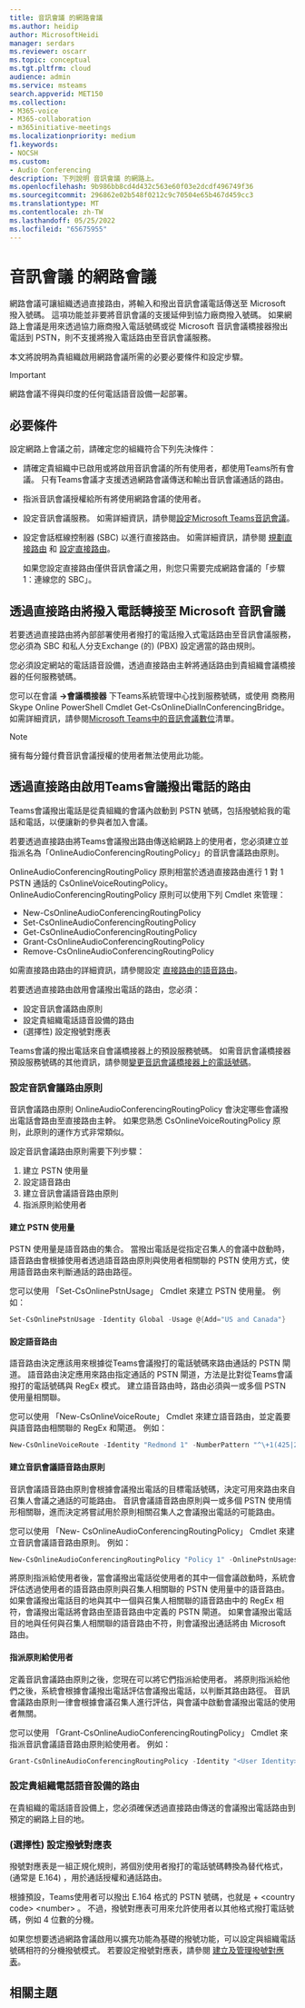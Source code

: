 ```yaml
---
title: 音訊會議 的網路會議
ms.author: heidip
author: MicrosoftHeidi
manager: serdars
ms.reviewer: oscarr
ms.topic: conceptual
ms.tgt.pltfrm: cloud
audience: admin
ms.service: msteams
search.appverid: MET150
ms.collection:
- M365-voice
- M365-collaboration
- m365initiative-meetings
ms.localizationpriority: medium
f1.keywords:
- NOCSH
ms.custom:
- Audio Conferencing
description: 下列說明 音訊會議 的網路上。
ms.openlocfilehash: 9b986bb8cd4d432c563e60f03e2dcdf496749f36
ms.sourcegitcommit: 296862e02b548f0212c9c70504e65b467d459cc3
ms.translationtype: MT
ms.contentlocale: zh-TW
ms.lasthandoff: 05/25/2022
ms.locfileid: "65675955"
---
```

# <a name="on-network-conferencing-for-audio-conferencing"></a>音訊會議 的網路會議

網路會議可讓組織透過直接路由，將輸入和撥出音訊會議電話傳送至 Microsoft 撥入號碼。 這項功能並非要將音訊會議的支援延伸到協力廠商撥入號碼。 如果網路上會議是用來透過協力廠商撥入電話號碼或從 Microsoft 音訊會議橋接器撥出電話到 PSTN，則不支援將撥入電話路由至音訊會議服務。

本文將說明為貴組織啟用網路會議所需的必要必要條件和設定步驟。

> [!IMPORTANT]
> 網路會議不得與印度的任何電話語音設備一起部署。

## <a name="prerequisites"></a>必要條件

設定網路上會議之前，請確定您的組織符合下列先決條件：

- 請確定貴組織中已啟用或將啟用音訊會議的所有使用者，都使用Teams所有會議。 只有Teams會議才支援透過網路會議傳送和輸出音訊會議通話的路由。

- 指派音訊會議授權給所有將使用網路會議的使用者。

- 設定音訊會議服務。 如需詳細資訊，請參閱[設定Microsoft Teams音訊會議](set-up-audio-conferencing-in-teams.md)。

- 設定會話框線控制器 (SBC) 以進行直接路由。 如需詳細資訊，請參閱 [規劃直接路由](direct-routing-plan.md) 和 [設定直接路由](direct-routing-configure.md)。

  如果您設定直接路由僅供音訊會議之用，則您只需要完成網路會議的「步驟 1：連線您的 SBC」。

## <a name="enable-the-routing-of-dial-in-calls-to-microsoft-audio-conferencing-through-direct-routing"></a>透過直接路由將撥入電話轉接至 Microsoft 音訊會議

若要透過直接路由將內部部署使用者撥打的電話撥入式電話路由至音訊會議服務，您必須為 SBC 和私人分支Exchange (的)  (PBX) 設定適當的路由規則。

您必須設定網站的電話語音設備，透過直接路由主幹將通話路由到貴組織會議橋接器的任何服務號碼。

您可以在會議 **->會議橋接器** 下Teams系統管理中心找到服務號碼，或使用 商務用 Skype Online PowerShell Cmdlet Get-CsOnlineDialInConferencingBridge。 如需詳細資訊，請參閱[Microsoft Teams中的音訊會議數位](see-a-list-of-audio-conferencing-numbers-in-teams.md)清單。

> [!NOTE]
> 擁有每分鐘付費音訊會議授權的使用者無法使用此功能。

## <a name="enable-the-routing-of-teams-meeting-dial-out-calls-through-direct-routing"></a>透過直接路由啟用Teams會議撥出電話的路由

Teams會議撥出電話是從貴組織的會議內啟動到 PSTN 號碼，包括撥號給我的電話和電話，以便讓新的參與者加入會議。

若要透過直接路由將Teams會議撥出路由傳送給網路上的使用者，您必須建立並指派名為「OnlineAudioConferencingRoutingPolicy」的音訊會議路由原則。

OnlineAudioConferencingRoutingPolicy 原則相當於透過直接路由進行 1 對 1 PSTN 通話的 CsOnlineVoiceRoutingPolicy。 OnlineAudioConferencingRoutingPolicy 原則可以使用下列 Cmdlet 來管理：

- New-CsOnlineAudioConferencingRoutingPolicy
- Set-CsOnlineAudioConferencingRoutingPolicy
- Get-CsOnlineAudioConferencingRoutingPolicy
- Grant-CsOnlineAudioConferencingRoutingPolicy
- Remove-CsOnlineAudioConferencingRoutingPolicy

如需直接路由路由的詳細資訊，請參閱設定 [直接路由的語音路由](direct-routing-voice-routing.md)。

若要透過直接路由啟用會議撥出電話的路由，您必須：

- 設定音訊會議路由原則
- 設定貴組織電話語音設備的路由
-  (選擇性) 設定撥號對應表

Teams會議的撥出電話來自會議橋接器上的預設服務號碼。 如需音訊會議橋接器預設服務號碼的其他資訊，請參閱[變更音訊會議橋接器上的電話號碼](change-the-phone-numbers-on-your-audio-conferencing-bridge.md)。

### <a name="configure-audio-conferencing-routing-policies"></a>設定音訊會議路由原則

音訊會議路由原則 OnlineAudioConferencingRoutingPolicy 會決定哪些會議撥出電話會路由至直接路由主幹。 如果您熟悉 CsOnlineVoiceRoutingPolicy 原則，此原則的運作方式非常類似。

設定音訊會議路由原則需要下列步驟：

1. 建立 PSTN 使用量
1. 設定語音路由
1. 建立音訊會議語音路由原則
1. 指派原則給使用者

#### <a name="create-pstn-usages"></a>建立 PSTN 使用量

PSTN 使用量是語音路由的集合。 當撥出電話是從指定召集人的會議中啟動時，語音路由會根據使用者透過語音路由原則與使用者相關聯的 PSTN 使用方式，使用語音路由來判斷通話的路由路徑。

您可以使用 「Set-CsOnlinePstnUsage」 Cmdlet 來建立 PSTN 使用量。 例如：

```powershell
Set-CsOnlinePstnUsage -Identity Global -Usage @{Add="US and Canada"}
```

#### <a name="configure-voice-routes"></a>設定語音路由

語音路由決定應該用來根據從Teams會議撥打的電話號碼來路由通話的 PSTN 閘道。 語音路由決定應用來路由指定通話的 PSTN 閘道，方法是比對從Teams會議撥打的電話號碼與 RegEx 模式。 建立語音路由時，路由必須與一或多個 PSTN 使用量相關聯。

您可以使用 「New-CsOnlineVoiceRoute」 Cmdlet 來建立語音路由，並定義要與語音路由相關聯的 RegEx 和閘道。 例如：

```powershell
New-CsOnlineVoiceRoute -Identity "Redmond 1" -NumberPattern "^\+1(425|206)(\d{7})$" -OnlinePstnGatewayList sbc1.contoso.biz, sbc2.contoso.biz -Priority 1 -OnlinePstnUsages "US and Canada"
```

#### <a name="create-audio-conferencing-voice-routing-policies"></a>建立音訊會議語音路由原則

音訊會議語音路由原則會根據會議撥出電話的目標電話號碼，決定可用來路由來自召集人會議之通話的可能路由。 音訊會議語音路由原則與一或多個 PSTN 使用情形相關聯，進而決定將嘗試用於原則相關召集人之會議撥出電話的可能路由。

您可以使用 「New- CsOnlineAudioConferencingRoutingPolicy」 Cmdlet 來建立音訊會議語音路由原則。 例如：

```powershell
New-CsOnlineAudioConferencingRoutingPolicy "Policy 1" -OnlinePstnUsages "US and Canada"
```

將原則指派給使用者後，當會議撥出電話從使用者的其中一個會議啟動時，系統會評估透過使用者的語音路由原則與召集人相關聯的 PSTN 使用量中的語音路由。 如果會議撥出電話目的地與其中一個與召集人相關聯的語音路由中的 RegEx 相符，會議撥出電話將會路由至語音路由中定義的 PSTN 閘道。 如果會議撥出電話目的地與任何與召集人相關聯的語音路由不符，則會議撥出通話將由 Microsoft 路由。

#### <a name="assign-a-policy-to-your-users"></a>指派原則給使用者

定義音訊會議路由原則之後，您現在可以將它們指派給使用者。 將原則指派給他們之後，系統會根據會議撥出電話評估會議撥出電話，以判斷其路由路徑。 音訊會議路由原則一律會根據會議召集人進行評估，與會議中啟動會議撥出電話的使用者無關。

您可以使用 「Grant-CsOnlineAudioConferencingRoutingPolicy」 Cmdlet 來指派音訊會議語音路由原則給使用者。 例如：

```powershell
Grant-CsOnlineAudioConferencingRoutingPolicy -Identity "<User Identity>" -PolicyName "Policy 1"
```

### <a name="configure-routing-on-the-telephony-equipment-of-your-organization"></a>設定貴組織電話語音設備的路由

在貴組織的電話語音設備上，您必須確保透過直接路由傳送的會議撥出電話路由到預定的網路上目的地。

### <a name="optional-configure-a-dial-plan"></a> (選擇性) 設定撥號對應表

撥號對應表是一組正規化規則，將個別使用者撥打的電話號碼轉換為替代格式， (通常是 E.164) ，用於通話授權和通話路由。

根據預設，Teams使用者可以撥出 E.164 格式的 PSTN 號碼，也就是 + \<country code\> \<number\> 。 不過，撥號對應表可用來允許使用者以其他格式撥打電話號碼，例如 4 位數的分機。

如果您想要透過網路會議啟用以擴充功能為基礎的撥號功能，可以設定與組織電話號碼相符的分機撥號模式。 若要設定撥號對應表，請參閱 [建立及管理撥號對應表](create-and-manage-dial-plans.md)。

## <a name="related-topics"></a>相關主題
